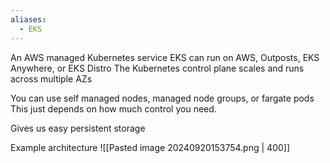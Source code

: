 ```yaml
---
aliases:
  - EKS
---
```

An AWS managed Kubernetes service
EKS can run on AWS, Outposts, EKS Anywhere, or EKS Distro
The Kubernetes control plane scales and runs across multiple AZs

You can use self managed nodes, managed node groups, or fargate pods
	This just depends on how much control you need.

Gives us easy persistent storage

Example architecture
![[Pasted image 20240920153754.png | 400]]